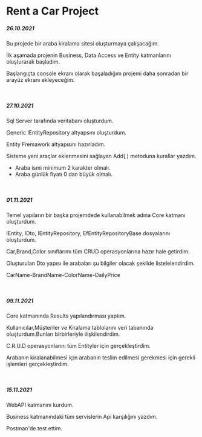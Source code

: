 # Rent a Car Project


<h5>26.10.2021</h5> 
<p>Bu projede bir araba kiralama sitesi oluşturmaya çalışacağım.</p>
<p>İlk aşamada projenin Business, Data Access ve Entity katmanlarını oluşturarak başladım.</p>
<p>Başlangıçta console ekranı olarak başaladığım projemi daha sonradan bir arayüz ekranı ekleyeceğim.</p>
<br>
<h5>27.10.2021</h5> 
<p>Sql Server tarafında veritabanı oluşturdum.</p>
<p>Generic IEntityRepository altyapsını oluşturdum.</p>
<p>Entity Fremawork altyapısını hazırladım.</p>
<p>Sisteme yeni araçlar eklenmesini sağlayan Add( ) metoduna kurallar yazdım.</p>
<ul><li>Araba ismi minimum 2 karakter olmalı.</li>
  <li>Araba günlük fiyatı 0 dan büyük olmalı.</li></ul>
<br>
<h5>01.11.2021</h5> 
<p>Temel yapıların bir başka projemdede kullanabilmek adına Core katmanı oluşturdum.</p>
<p>IEntity, IDto, IEntityRepository, EfEntityRepositoryBase dosyalarını oluşturdum. </p>
<p>Car,Brand,Color sınıflarımı tüm CRUD operasyonlarına hazır hale getirdim. </p>
<p>Oluşturulan Dto yapısı ile arabaları şu bilgiler olacak şekilde listelelendirdim.</p> 
<p>CarName-BrandName-ColorName-DailyPrice </p>
<br>
<h5>09.11.2021</h5>
<p>Core katmanında Results yapılandırması yaptım.</p>
<p>Kullanıcılar,Müşteriler ve Kiralama tablolarını veri tabanında oluşturdum.Bunları birbirleriyle ilişkilendirdim.</p>
<p>C.R.U.D operasyonlarını tüm Entityler için gerçekleştirdim.</p>
<p>Arabanın kiralanabilmesi için arabanın teslim edilmesi gerekmesi için gerekli işlemleri gerçekleştirdim.</p>
<br>
<h5>15.11.2021</h5>
<p>WebAPI katmanını kurdum.</p>
<p>Business katmanındaki tüm servislerin Api karşılığını yazdım.</p>
<p>Postman'de test ettim.</p>
